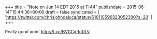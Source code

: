 +++
title = "Note on Jun 14 EDT 2015 at 11:44"
publishdate = 2015-06-14T15:44:36+00:00
draft = false
syndicated = [ 'https://twitter.com/chrisjohndeluca/status/610110596823052300?s=20' ]
+++

Really good point http://t.co/BVGCgRnDLV
